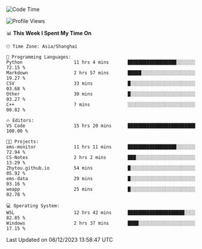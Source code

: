<!--START_SECTION:waka-->
![Code Time](http://img.shields.io/badge/Code%20Time-1%2C421%20hrs%2026%20mins-blue)

![Profile Views](http://img.shields.io/badge/Profile%20Views-0-blue)

📊 **This Week I Spent My Time On** 

```text
🕑︎ Time Zone: Asia/Shanghai

💬 Programming Languages: 
Python                   11 hrs 4 mins       ██████████████████░░░░░░░   72.15 % 
Markdown                 2 hrs 57 mins       █████░░░░░░░░░░░░░░░░░░░░   19.27 % 
CSV                      33 mins             █░░░░░░░░░░░░░░░░░░░░░░░░   03.68 % 
Other                    30 mins             █░░░░░░░░░░░░░░░░░░░░░░░░   03.27 % 
C++                      7 mins              ░░░░░░░░░░░░░░░░░░░░░░░░░   00.82 % 

🔥 Editors: 
VS Code                  15 hrs 20 mins      █████████████████████████   100.00 % 

🐱‍💻 Projects: 
ems-monitor              11 hrs 11 mins      ██████████████████░░░░░░░   72.94 % 
CS-Notes                 2 hrs 2 mins        ███░░░░░░░░░░░░░░░░░░░░░░   13.29 % 
Zhytou.github.io         54 mins             █░░░░░░░░░░░░░░░░░░░░░░░░   05.92 % 
ems-data                 29 mins             █░░░░░░░░░░░░░░░░░░░░░░░░   03.16 % 
weapp                    25 mins             █░░░░░░░░░░░░░░░░░░░░░░░░   02.78 % 

💻 Operating System: 
WSL                      12 hrs 42 mins      █████████████████████░░░░   82.85 % 
Windows                  2 hrs 37 mins       ████░░░░░░░░░░░░░░░░░░░░░   17.15 % 
```


 Last Updated on 06/12/2023 13:58:47 UTC
<!--END_SECTION:waka-->